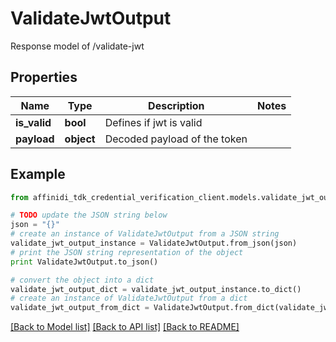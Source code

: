 # ValidateJwtOutput

Response model of /validate-jwt

## Properties

| Name         | Type       | Description                  | Notes |
| ------------ | ---------- | ---------------------------- | ----- |
| **is_valid** | **bool**   | Defines if jwt is valid      |
| **payload**  | **object** | Decoded payload of the token |

## Example

```python
from affinidi_tdk_credential_verification_client.models.validate_jwt_output import ValidateJwtOutput

# TODO update the JSON string below
json = "{}"
# create an instance of ValidateJwtOutput from a JSON string
validate_jwt_output_instance = ValidateJwtOutput.from_json(json)
# print the JSON string representation of the object
print ValidateJwtOutput.to_json()

# convert the object into a dict
validate_jwt_output_dict = validate_jwt_output_instance.to_dict()
# create an instance of ValidateJwtOutput from a dict
validate_jwt_output_from_dict = ValidateJwtOutput.from_dict(validate_jwt_output_dict)
```

[[Back to Model list]](../README.md#documentation-for-models) [[Back to API list]](../README.md#documentation-for-api-endpoints) [[Back to README]](../README.md)
